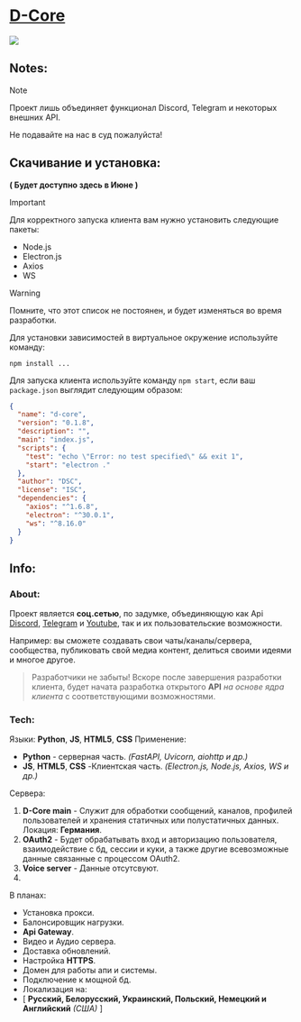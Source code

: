 # [D-Core](https://x5dfg.github.io/bio/#dcore)
![](https://avatars.githubusercontent.com/u/142392565?v=4)
## Notes:
> [!NOTE]
> Проект лишь объединяет функционал Discord, Telegram и некоторых внешних API. 
> 
> Не подавайте на нас в суд пожалуйста!



## Скачивание и установка:
**( Будет доступно здесь в Июне )**

> [!IMPORTANT]
> Для корректного запуска клиента вам нужно установить следующие пакеты:
> - Node.js
> - Electron.js
> - Axios
> - WS


> [!WARNING]
> Помните, что этот список не постоянен, и будет изменяться во время разработки. 
> 
> Для установки зависимостей в виртуальное окружение используйте команду:
>
> `npm install ...`
>
> Для запуска клиента используйте команду `npm start`, если ваш `package.json` выглядит следующим образом:


```json 
{
  "name": "d-core",
  "version": "0.1.8",
  "description": "",
  "main": "index.js",
  "scripts": {
    "test": "echo \"Error: no test specified\" && exit 1",
    "start": "electron ."
  },
  "author": "DSC",
  "license": "ISC",
  "dependencies": {
    "axios": "^1.6.8",
    "electron": "^30.0.1",
    "ws": "^8.16.0"
  }
}
```

## Info:
### About:
Проект является **соц.сетью**, по задумке, объединяющую как Api [Discord](https://discord.com/invite/8fVBVpeast), [Telegram](https://t.me/x5dfg_dcore) и [Youtube](https://www.youtube.com/@x5dfg-dcore?sub_confirmation=1), так и их пользовательские возможности. 

Например: вы сможете создавать свои чаты/каналы/сервера, сообщества, публиковать свой медиа контент, делиться своими идеями и многое другое.

>Разработчики не забыты! Вскоре после завершения разработки клиента, будет начата разработка открытого **API** *на основе ядра клиента* с соответствующими возможностями.
 
### Tech:

Языки: **Python**, **JS**, **HTML5**, **CSS**
Применение: 
- **Python** - серверная часть. *(FastAPI, Uvicorn, aiohttp и др.)*
- **JS**, **HTML5**, **CSS** -Клиентская часть. *(Electron.js, Node.js, Axios, WS и др.)*

Сервера: 
1. **D-Core main** - Служит для обработки сообщений, каналов, профилей пользователей и хранения статичных или полустатичных данных. Локация: **Германия**.
2. **OAuth2** - Будет обрабатывать вход и авторизацию пользователя, взаимодействие с бд, сессии и куки, а также другие всевозможные данные связанные с процессом OAuth2.
3. **Voice server** - Данные отсутсвуют.
4. 
В планах:
- Установка прокси.
- Балонсировщик нагрузки.
- **Api Gateway**.
- Видео и Аудио сервера.
- Доставка обновлений.
- Настройка **HTTPS**.
- Домен для работы апи и системы.
- Подключение к мощной бд.
- Локализация на: 
- [ **Русский, Белорусский, Украинский, Польский, Немецкий и Английский** *(США)* ] 